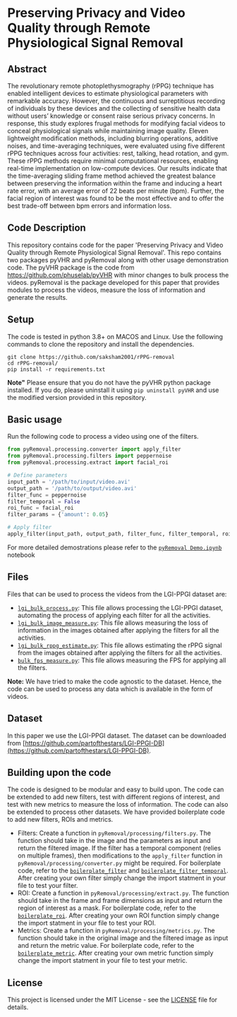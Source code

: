 # Preserving Privacy and Video Quality through Remote Physiological Signal Removal

## Abstract
The revolutionary remote photoplethysmography (rPPG) technique has enabled intelligent devices to estimate physiological parameters with remarkable accuracy. However, the continuous and surreptitious recording of individuals by these devices and the collecting of sensitive health data without users’ knowledge or consent raise serious privacy concerns. In response, this study explores frugal methods for modifying facial videos to conceal physiological signals while maintaining image quality. Eleven lightweight modification methods, including blurring operations, additive noises, and time-averaging techniques, were evaluated using five different rPPG techniques across four activities: rest, talking, head rotation, and gym. These rPPG methods require minimal computational resources, enabling real-time implementation on low-compute devices. Our results indicate that the time-averaging sliding frame method achieved the greatest balance between preserving the information within the frame and inducing a heart rate error, with an average error of 22 beats per minute (bpm). Further, the facial region of interest was found to be the most effective and to offer the best trade-off between bpm errors and information loss.

## Code Description
This repository contains code for the paper 'Preserving Privacy and Video Quality through Remote Physiological Signal Removal'. This repo contains two packages pyVHR and pyRemoval along with other usage demonstration code. The pyVHR package is the code from https://github.com/phuselab/pyVHR with minor changes to bulk process the videos. pyRemoval is the package developed for this paper that provides modules to process the videos, measure the loss of information and generate the results.

## Setup
The code is tested in python 3.8+ on MACOS and Linux. Use the following commands to clone the repository and install the dependencies.
```Shell
git clone https://github.com/saksham2001/rPPG-removal
cd rPPG-removal/
pip install -r requirements.txt
```
**Note"** Please ensure that you do not have the pyVHR python package installed. If you do, please uninstall it using `pip uninstall pyVHR` and use the modified version provided in this repository.

## Basic usage
Run the following code to process a video using one of the filters.
```python
from pyRemoval.processing.converter import apply_filter
from pyRemoval.processing.filters import peppernoise
from pyRemoval.processing.extract import facial_roi

# Define parameters
input_path = '/path/to/input/video.avi'
output_path = '/path/to/output/video.avi'
filter_func = peppernoise
filter_temporal = False
roi_func = facial_roi
filter_params = {'amount': 0.05}

# Apply filter
apply_filter(input_path, output_path, filter_func, filter_temporal, roi_func, filter_params)
```
For more detailed demostrations please refer to the [`pyRemoval Demo.ipynb`](https://github.com/saksham2001/rPPG-removal/blob/main/pyRemoval_Demo.ipynb) notebook

## Files
Files that can be used to process the videos from the LGI-PPGI dataset are:
* [`lgi_bulk_process.py`](https://github.com/saksham2001/rPPG-removal/blob/main/lgi_bulk_process.py): This file allows processing the LGI-PPGI dataset, automating the process of applying each filter for all the activities.
* [`lgi_bulk_image_measure.py`](https://github.com/saksham2001/rPPG-removal/blob/main/lgi_bulk_image_measure.py): This file allows measuring the loss of information in the images obtained after applying the filters for all the activities.
* [`lgi_bulk_rppg_estimate.py`](https://github.com/saksham2001/rPPG-removal/blob/main/lgi_bulk_rppg_estimate.py): This file allows estimating the rPPG signal from the images obtained after applying the filters for all the activities.
* [`bulk_fps_measure.py`](https://github.com/saksham2001/rPPG-removal/blob/main/bulk_fps_measure.py): This file allows measuring the FPS for applying all the filters.

**Note:** We have tried to make the code agnostic to the dataset. Hence, the code can be used to process any data which is available in the form of videos.

## Dataset
In this paper we use the LGI-PPGI dataset. The dataset can be downloaded from [https://github.com/partofthestars/LGI-PPGI-DB](https://github.com/partofthestars/LGI-PPGI-DB).

## Building upon the code
The code is designed to be modular and easy to build upon. The code can be extended to add new filters, test with different regions of interest, and test with new metrics to measure the loss of information. The code can also be extended to process other datasets. We have provided boilerplate code to add new filters, ROIs and metrics. 

* Filters: Create a function in `pyRemoval/processing/filters.py`. The function should take in the image and the parameters as input and return the filtered image. If the filter has a temporal component (relies on multiple frames), then modifications to the `apply_filter` function in `pyRemoval/processing/converter.py` might be required. For boilerplate code, refer to the [`boilerplate_filter`]() and [`boilerplate_filter_temporal`](). After creating your own filter simply change the import statment in your file to test your filter.
* ROI: Create a function in `pyRemoval/processing/extract.py`. The function should take in the frame and frame dimensions as input and return the region of interest as a mask. For boilerplate code, refer to the [`boilerplate_roi`](). After creating your own ROI function simply change the import statment in your file to test your ROI.
* Metrics: Create a function in `pyRemoval/processing/metrics.py`. The function should take in the original image and the filtered image as input and return the metric value. For boilerplate code, refer to the [`boilerplate_metric`](). After creating your own metric function simply change the import statment in your file to test your metric.

<!-- ## Citation
If you use any of the data or resources provided on this page in any of your publications we ask you to cite the following work.
```add citation here``` -->

## License
This project is licensed under the MIT License - see the [LICENSE](https://github.com/saksham2001/rPPG-removal/blob/main/LICENSEs) file for details.

